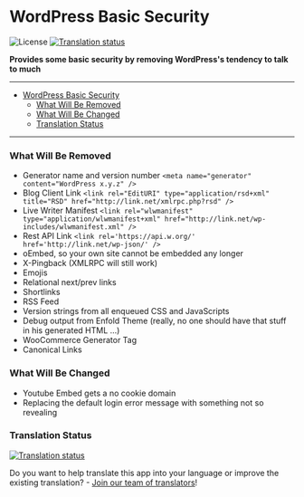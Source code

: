 # WordPress Basic Security<a name="wordpress-basic-security"></a>

![License](https://img.shields.io/badge/license-GPLv3-green "License")
[![Translation status](https://weblate.ppfeufer.de/widget/wordpress-plugins/pp-wp-basic-security/svg-badge.svg)](https://weblate.ppfeufer.de/engage/wordpress-plugins/)

**Provides some basic security by removing WordPress's tendency to talk to much**

______________________________________________________________________

<!-- mdformat-toc start --slug=github --maxlevel=6 --minlevel=1 -->

- [WordPress Basic Security](#wordpress-basic-security)
  - [What Will Be Removed](#what-will-be-removed)
  - [What Will Be Changed](#what-will-be-changed)
  - [Translation Status](#translation-status)

<!-- mdformat-toc end -->

______________________________________________________________________

### What Will Be Removed<a name="what-will-be-removed"></a>

- Generator name and version number `<meta name="generator" content="WordPress x.y.z" />`
- Blog Client Link `<link rel="EditURI" type="application/rsd+xml" title="RSD" href="http://link.net/xmlrpc.php?rsd" />`
- Live Writer Manifest `<link rel="wlwmanifest" type="application/wlwmanifest+xml" href="http://link.net/wp-includes/wlwmanifest.xml" />`
- Rest API Link `<link rel='https://api.w.org/' href='http://link.net/wp-json/' />`
- oEmbed, so your own site cannot be embedded any longer
- X-Pingback (XMLRPC will still work)
- Emojis
- Relational next/prev links
- Shortlinks
- RSS Feed
- Version strings from all enqueued CSS and JavaScripts
- Debug output from Enfold Theme (really, no one should have that stuff in his generated HTML ...)
- WooCommerce Generator Tag
- Canonical Links

### What Will Be Changed<a name="what-will-be-changed"></a>

- Youtube Embed gets a no cookie domain
- Replacing the default login error message with something not so revealing

### Translation Status<a name="translation-status"></a>

[![Translation status](https://weblate.ppfeufer.de/widget/wordpress-plugins/pp-wp-basic-security/multi-auto.svg)](https://weblate.ppfeufer.de/engage/wordpress-plugins/)

Do you want to help translate this app into your language or improve the existing
translation? - [Join our team of translators][weblate engage]!

<!-- Links -->

[weblate engage]: https://weblate.ppfeufer.de/engage/wordpress-plugins/ "Weblate Translations"
